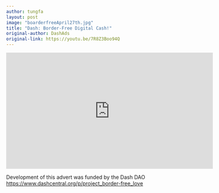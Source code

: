 ```yaml
---
author: tungfa
layout: post
image: "boarderfreeApril27th.jpg"
title: "Dash: Border-Free Digital Cash!"
original-author: DashAds
original-link: https://youtu.be/7R8Z3Boo94Q
---
```



<iframe width="560" height="315" src="https://www.youtube.com/embed/7R8Z3Boo94Q" frameborder="0" allow="autoplay; encrypted-media" allowfullscreen></iframe>

Development of this advert was funded by the Dash DAO
<https://www.dashcentral.org/p/project_border-free_love>

